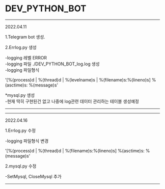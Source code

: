 # DEV_PYTHON_BOT
<hr/>
2022.04.11  
  
1.Telegram bot 생성.  

2.Errlog.py 생성  

  -logging 레벨 ERROR   
  -logging 파일 ./DEV_PYTHON_BOT_log.log 생성  
  -logging 파일형식  

  '[%(process)d | %(thread)d | %(levelname)s | %(filename)s:%(lineno)s] %(asctime)s: %(message)s'  

*mysql.py 생성  
  -현재 딱히 구현된건 없고 나중에  log관련 데이터 관리하는 테이블 생성예정
<hr/>
<hr/>
2022.04.16  
  
1.Errlog.py 수정  

  -logging 파일형식 변경

  '[%(process)d | %(thread)d | %(filename)s:%(lineno)s] %(asctime)s: %(message)s'  

2.mysql.py 수정  

  -SetMysql, CloseMysql 추가   
<hr/>
